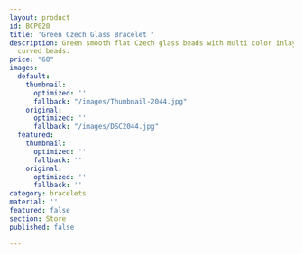```yaml
---
layout: product
id: BCP020
title: 'Green Czech Glass Bracelet '
description: Green smooth flat Czech glass beads with multi color inlays and re gold-filled
  curved beads.
price: "68"
images:
  default:
    thumbnail:
      optimized: ''
      fallback: "/images/Thumbnail-2044.jpg"
    original:
      optimized: ''
      fallback: "/images/DSC2044.jpg"
  featured:
    thumbnail:
      optimized: ''
      fallback: ''
    original:
      optimized: ''
      fallback: ''
category: bracelets
material: ''
featured: false
section: Store
published: false

---
```

